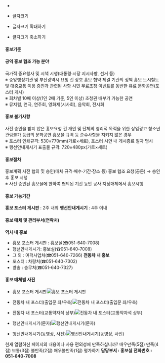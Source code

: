   * 

  * 글자크기
  * 글자크기 확대하기
  * 글자크기 축소하기


#### 홍보기준
#### 공익 홍보 협조 가능 분야
국가적 중요행사 및 시책 시행(대통령·시장 지시사항, 선거 등)  
※ 중앙행정기관 및 부산광역시 요청 건
상호 홍보 협약 체결 기관의 정책 홍보
도시철도 및 대중교통 이용 증진과 관련된 사항
시민 무료초청 이벤트를 동반한 유료 문화공연(포스터 게시)  
※ 회차별 10매 이상(1인 2매 기준, 5인 이상) 초청권 배부가 가능한 공연  
※ 뮤지컬, 연극, 연주회, 영화제(시사회), 음악회, 전시회
#### 홍보 불가사항
사전 승인을 받지 않은 홍보요청 건
개인 및 단체의 영리적 목적을 위한 상업광고
청소년 관람불가 등급의 문화공연
홍보물 규격 등 준수사항을 지키지 않은 경우  
※ 포스터 인쇄규격: 530×770mm(가로×세로), 포스터 시안 내 게시종료 일자 명시  
※ 행선안내게시기 표출물 규격: 720×480px(가로×세로)
#### 홍보절차
홍보계획 사전 협의 및 승인(매체·규격·매수·기간·장소 등)
홍보 협조 요청(공문) → 승인 후 홍보 시행  
※ 사전 승인된 홍보물에 한하여 협의된 기간 동안 공사 지정매체에서 홍보시행 
#### 홍보 가능기간
**홍보 포스터 게시판** : 2주 내외
**행선안내게시기** : 4주 이내
#### 홍보 매체 및 관리부서(연락처)
**역사 내 홍보**  
- 홍보 포스터 게시판 : 홍보실(☎051-640-7008)  
- 행선안내게시기: 홍보실(☎051-640-7008)  
- 그 외 : 여객사업처(☎051-640-7266)
**전동차 내 홍보**  
- 포스터 : 차량처(☎051-640-7302)  
- 방송 : 승무처(☎051-640-7327)
#### 홍보 매체별 사진
  * 홍보 포스터 게시판![홍보 포스터 게시판](https://www.humetro.busan.kr/homepage/default/img/gong1.jpg)
  * 전동차 내 포스터(출입문 좌/우측)![전동차 내 포스터\(출입문 좌/우측\)](https://www.humetro.busan.kr/homepage/default/img/gong3.jpg)
  * 전동차 내 포스터(교통약자석 상부)![전동차 내 포스터\(교통약자석 상부\)](https://www.humetro.busan.kr/homepage/default/img/gong4.jpg)


  * 행선안내게시기(문자)![행선안내게시기\(문자\)](https://www.humetro.busan.kr/homepage/default/img/gong5.jpg)
  * 행선안내게시기(동영상, 사진)![행선안내게시기\(동영상, 사진\)](https://www.humetro.busan.kr/homepage/default/img/gong6.jpg)



현재 열람하신 페이지의 내용이나 사용 편의성에 만족하십니까?
     매우만족(5점)      만족(4점)      보통(3점)      불만족(2점)      매우불만족(1점) 평가하기
**담당부서 : 홍보실**
**전화번호 : 051-640-7008**
